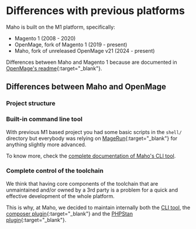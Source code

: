# Differences with previous platforms

Maho is built on the M1 platform, specifically:

- Magento 1 (2008 - 2020)
- OpenMage, fork of Magento 1 (2019 - present)
- Maho, fork of unreleased OpenMage v21 (2024 - present)

Differences between Maho and Magento 1 because are documented in
[OpenMage's readme](https://github.com/openmage/magento-lts/?tab=readme-ov-file#between-magento-1945-and-openmage-19x){:target="_blank"}.

## Differences between Maho and OpenMage

### Project structure



### Built-in command line tool

With previous M1 based project you had some basic scripts in the `shell/` directory but everybody was relying on
[MageRun](https://magerun.net/){:target="_blank"} for anything slightly more advanced.


To know more, check the [complete documentation of Maho's CLI tool](cli-tool.md).

### Complete control of the toolchain

We think that having core components of the toolchain that are unmaintained and/or owned by a 3rd party is a
problem for a quick and effective development of the whole platform.

This is why, at Maho, we decided to maintain internally both the [CLI tool](cli-tool.md), the
[composer plugin](https://github.com/MahoCommerce/maho-composer-plugin){:target="_blank"} and the
[PHPStan plugin](https://github.com/MahoCommerce/maho-phpstan-plugin){:target="_blank"}.
